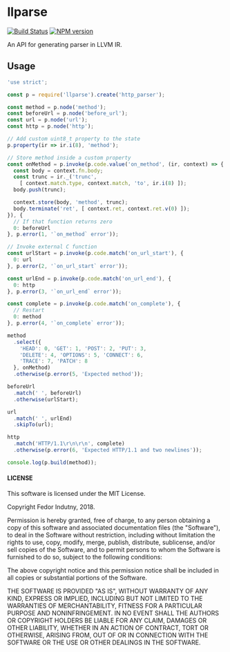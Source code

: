 # llparse
[![Build Status](https://secure.travis-ci.org/indutny/llparse.svg)](http://travis-ci.org/indutny/llparse)
[![NPM version](https://badge.fury.io/js/llparse.svg)](https://badge.fury.io/js/llparse)

An API for generating parser in LLVM IR.

## Usage

```js
'use strict';

const p = require('llparse').create('http_parser');

const method = p.node('method');
const beforeUrl = p.node('before_url');
const url = p.node('url');
const http = p.node('http');

// Add custom uint8_t property to the state
p.property(ir => ir.i(8), 'method');

// Store method inside a custom property
const onMethod = p.invoke(p.code.value('on_method', (ir, context) => {
  const body = context.fn.body;
  const trunc = ir._('trunc',
    [ context.match.type, context.match, 'to', ir.i(8) ]);
  body.push(trunc);

  context.store(body, 'method', trunc);
  body.terminate('ret', [ context.ret, context.ret.v(0) ]);
}), {
  // If that function returns zero
  0: beforeUrl
}, p.error(1, '`on_method` error'));

// Invoke external C function
const urlStart = p.invoke(p.code.match('on_url_start'), {
  0: url
}, p.error(2, '`on_url_start` error'));

const urlEnd = p.invoke(p.code.match('on_url_end'), {
  0: http
}, p.error(3, '`on_url_end` error'));

const complete = p.invoke(p.code.match('on_complete'), {
  // Restart
  0: method
}, p.error(4, '`on_complete` error'));

method
  .select({
    'HEAD': 0, 'GET': 1, 'POST': 2, 'PUT': 3,
    'DELETE': 4, 'OPTIONS': 5, 'CONNECT': 6,
    'TRACE': 7, 'PATCH': 8
  }, onMethod)
  .otherwise(p.error(5, 'Expected method'));

beforeUrl
  .match(' ', beforeUrl)
  .otherwise(urlStart);

url
  .match(' ', urlEnd)
  .skipTo(url);

http
  .match('HTTP/1.1\r\n\r\n', complete)
  .otherwise(p.error(6, 'Expected HTTP/1.1 and two newlines'));

console.log(p.build(method));
```

#### LICENSE

This software is licensed under the MIT License.

Copyright Fedor Indutny, 2018.

Permission is hereby granted, free of charge, to any person obtaining a
copy of this software and associated documentation files (the
"Software"), to deal in the Software without restriction, including
without limitation the rights to use, copy, modify, merge, publish,
distribute, sublicense, and/or sell copies of the Software, and to permit
persons to whom the Software is furnished to do so, subject to the
following conditions:

The above copyright notice and this permission notice shall be included
in all copies or substantial portions of the Software.

THE SOFTWARE IS PROVIDED "AS IS", WITHOUT WARRANTY OF ANY KIND, EXPRESS
OR IMPLIED, INCLUDING BUT NOT LIMITED TO THE WARRANTIES OF
MERCHANTABILITY, FITNESS FOR A PARTICULAR PURPOSE AND NONINFRINGEMENT. IN
NO EVENT SHALL THE AUTHORS OR COPYRIGHT HOLDERS BE LIABLE FOR ANY CLAIM,
DAMAGES OR OTHER LIABILITY, WHETHER IN AN ACTION OF CONTRACT, TORT OR
OTHERWISE, ARISING FROM, OUT OF OR IN CONNECTION WITH THE SOFTWARE OR THE
USE OR OTHER DEALINGS IN THE SOFTWARE.
